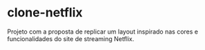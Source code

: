 # clone-netflix
Projeto com a proposta de replicar um layout inspirado nas cores e funcionalidades do site de streaming Netflix.
